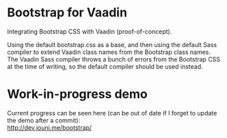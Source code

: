 Bootstrap for Vaadin
====================

Integrating Bootstrap CSS with Vaadin (proof-of-concept).

Using the default bootstrap.css as a base, and then using the default Sass compiler to extend Vaadin class names from the Bootstrap class names. The Vaadin Sass compiler throws a bunch of errors from the Bootstrap CSS at the time of writing, so the default compiler should be used instead.

Work-in-progress demo
=====================
Current progress can be seen here (can be out of date if I forget to update the demo after a commit):  
http://dev.jouni.me/bootstrap/
